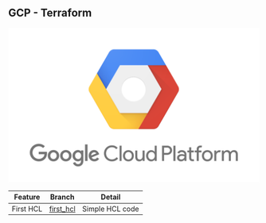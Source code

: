 ## GCP - Terraform

![alt text](./gcp.png)

Feature | Branch | Detail
--- | --- | --- 
First HCL| [first_hcl](https://github.com/ishan65/gcpterraform/tree/first_hcl) | Simple HCL code 